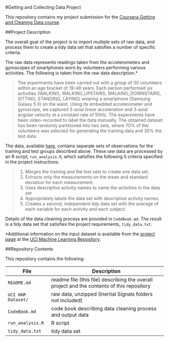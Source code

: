 #Getting and Collecting Data Project

This repository contains my project submission for the [Coursera Getting and Cleaning Data course](https://www.coursera.org/course/getdata).

##Project Description

The overall goal of the project is to import multiple sets of raw data, and process them to create a tidy data set that satisfies a number of specific criteria.

The raw data represents readings taken from the accelerometers and gyroscopes of smartphones worn by volunteers performing various activities. The following is taken from the raw data description.*

>The experiments have been carried out with a group of 30 volunteers within an age bracket of 19-48 years. Each person performed six activities (WALKING, WALKING_UPSTAIRS, WALKING_DOWNSTAIRS, SITTING, STANDING, LAYING) wearing a smartphone (Samsung Galaxy S II) on the waist. Using its embedded accelerometer and gyroscope, we captured 3-axial linear acceleration and 3-axial angular velocity at a constant rate of 50Hz. The experiments have been video-recorded to label the data manually. The obtained dataset has been randomly partitioned into two sets, where 70% of the volunteers was selected for generating the training data and 30% the test data.

The data, available [here](https://d396qusza40orc.cloudfront.net/getdata%2Fprojectfiles%2FUCI%20HAR%20Dataset.zip), contains separate sets of observations for the training and test groups described above. These raw data are processed by an R script, `run_analysis.R`, which satisfies the following 5 criteria specified in the project instructions.

> 1. Merges the training and the test sets to create one data set.
> 2. Extracts only the measurements on the mean and standard deviation for each measurement.
> 3. Uses descriptive activity names to name the activities in the data set
> 4. Appropriately labels the data set with descriptive activity names.
> 5. Creates a second, independent tidy data set with the average of each variable for each activity and each subject.

Details of the data cleaning process are provided in `CodeBook.md`. The result is a tidy data set that satisfies the project requirements, `tidy_data.txt`.

*Additional information on the input dataset is available from the [project page](http://archive.ics.uci.edu/ml/datasets/Human+Activity+Recognition+Using+Smartphones) at the [UCI Machine Learning Repository](http://archive.ics.uci.edu/ml/index.html).

##Repository Contents

This repository contains the following:

File | Description
---- | -----------
`README.md` | readme file (this file) describing the overall project and the contents of this repository
`UCI HAR Dataset/` | raw data, unzipped (Inertial Signals folders not included)
`CodeBook.md` | code book describing data cleaning process and output data
`run_analysis.R` | R script
`tidy_data.txt` | tidy data set
